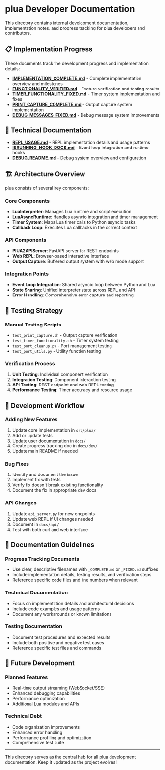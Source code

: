 # plua Developer Documentation

This directory contains internal development documentation, implementation notes, and progress tracking for plua developers and contributors.

## 📋 Implementation Progress

These documents track the development progress and implementation details:

- [**IMPLEMENTATION_COMPLETE.md**](IMPLEMENTATION_COMPLETE.md) - Complete implementation overview and milestones
- [**FUNCTIONALITY_VERIFIED.md**](FUNCTIONALITY_VERIFIED.md) - Feature verification and testing results
- [**TIMER_FUNCTIONALITY_FIXED.md**](TIMER_FUNCTIONALITY_FIXED.md) - Timer system implementation and fixes
- [**PRINT_CAPTURE_COMPLETE.md**](PRINT_CAPTURE_COMPLETE.md) - Output capture system implementation
- [**DEBUG_MESSAGES_FIXED.md**](DEBUG_MESSAGES_FIXED.md) - Debug message system improvements

## 🔧 Technical Documentation

- [**REPL_USAGE.md**](REPL_USAGE.md) - REPL implementation details and usage patterns
- [**ISRUNNING_HOOK_DOCS.md**](ISRUNNING_HOOK_DOCS.md) - Event loop integration and runtime hooks
- [**DEBUG_README.md**](DEBUG_README.md) - Debug system overview and configuration

## 🏗️ Architecture Overview

plua consists of several key components:

### Core Components
- **LuaInterpreter**: Manages Lua runtime and script execution
- **LuaAsyncRuntime**: Handles asyncio integration and timer management
- **Timer System**: Maps Lua timer calls to Python asyncio tasks
- **Callback Loop**: Executes Lua callbacks in the correct context

### API Components
- **PlUA2APIServer**: FastAPI server for REST endpoints
- **Web REPL**: Browser-based interactive interface
- **Output Capture**: Buffered output system with web mode support

### Integration Points
- **Event Loop Integration**: Shared asyncio loop between Python and Lua
- **State Sharing**: Unified interpreter state across REPL and API
- **Error Handling**: Comprehensive error capture and reporting

## 🧪 Testing Strategy

### Manual Testing Scripts
- `test_print_capture.sh` - Output capture verification
- `test_timer_functionality.sh` - Timer system testing
- `test_port_cleanup.py` - Port management testing
- `test_port_utils.py` - Utility function testing

### Verification Process
1. **Unit Testing**: Individual component verification
2. **Integration Testing**: Component interaction testing
3. **API Testing**: REST endpoint and web REPL testing
4. **Performance Testing**: Timer accuracy and resource usage

## 🔄 Development Workflow

### Adding New Features
1. Update core implementation in `src/plua/`
2. Add or update tests
3. Update user documentation in `docs/`
4. Create progress tracking doc in `docs/dev/`
5. Update main README if needed

### Bug Fixes
1. Identify and document the issue
2. Implement fix with tests
3. Verify fix doesn't break existing functionality
4. Document the fix in appropriate dev docs

### API Changes
1. Update `api_server.py` for new endpoints
2. Update web REPL if UI changes needed
3. Document in `docs/api/`
4. Test with both curl and web interface

## 📝 Documentation Guidelines

### Progress Tracking Documents
- Use clear, descriptive filenames with `_COMPLETE.md` or `_FIXED.md` suffixes
- Include implementation details, testing results, and verification steps
- Reference specific code files and line numbers when relevant

### Technical Documentation
- Focus on implementation details and architectural decisions
- Include code examples and usage patterns
- Document any workarounds or known limitations

### Testing Documentation
- Document test procedures and expected results
- Include both positive and negative test cases
- Reference specific test files and commands

## 🚀 Future Development

### Planned Features
- Real-time output streaming (WebSocket/SSE)
- Enhanced debugging capabilities
- Performance optimization
- Additional Lua modules and APIs

### Technical Debt
- Code organization improvements
- Enhanced error handling
- Performance profiling and optimization
- Comprehensive test suite

---

This directory serves as the central hub for all plua development documentation. Keep it updated as the project evolves!
